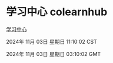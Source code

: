 # 学习中心 colearnhub
[学习中心](http://219.139.197.74:56308/colearnhub/)

2024年 11月 03日 星期日 11:10:02 CST

2024年 11月 03日 星期日 03:10:02 GMT
